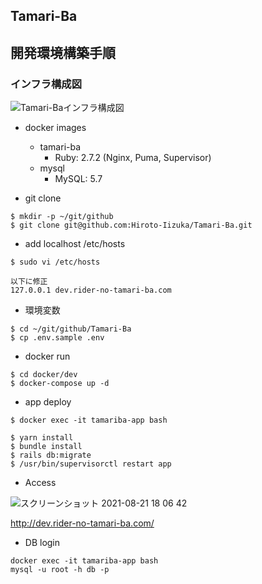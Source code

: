 ## Tamari-Ba

## 開発環境構築手順

### インフラ構成図
![Tamari-Baインフラ構成図](https://user-images.githubusercontent.com/69702983/130316526-ebb7cafd-59a0-4524-9066-e8f7db9ed590.png)

- docker images
  - tamari-ba
    - Ruby: 2.7.2 (Nginx, Puma, Supervisor)
  - mysql
    - MySQL: 5.7


- git clone

```
$ mkdir -p ~/git/github
$ git clone git@github.com:Hiroto-Iizuka/Tamari-Ba.git
```

- add localhost /etc/hosts

```
$ sudo vi /etc/hosts

以下に修正
127.0.0.1 dev.rider-no-tamari-ba.com
```

- 環境変数

```
$ cd ~/git/github/Tamari-Ba
$ cp .env.sample .env
```

- docker run

```
$ cd docker/dev
$ docker-compose up -d
```

- app deploy

```
$ docker exec -it tamariba-app bash

$ yarn install
$ bundle install
$ rails db:migrate
$ /usr/bin/supervisorctl restart app
```

- Access

![スクリーンショット 2021-08-21 18 06 42](https://user-images.githubusercontent.com/69702983/130316882-9967a47d-d874-4de8-8ada-43b28f9fbf9e.png)

http://dev.rider-no-tamari-ba.com/

- DB login

```
docker exec -it tamariba-app bash
mysql -u root -h db -p
```